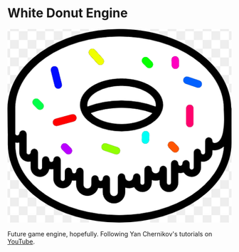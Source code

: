 # White Donut Engine

![White Donut Engine](https://github.com/killerzman/WhiteDonutEngine/blob/master/_assets/logo/whitedonutengine.png "Logo Title Text 2")

Future game engine, hopefully. Following Yan Chernikov's tutorials on [YouTube](https://www.youtube.com/playlist?list=PLlrATfBNZ98dC-V-N3m0Go4deliWHPFwT).
